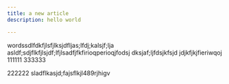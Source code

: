 ```yaml
---
title: a new article
description: hello world

---
```


wordssdlfdkfjlsfjlksjdfljas;lfdj;kalsjf;lja
asldf;sdjflkfjlsjdf;lfjlsadfjfkfirioqperioqjfodsj
dksjaf;ljfdsjkfsjd
jdjkfjkjfieriwqoj
111111
333333

222222
sladflkasjd;fajsflkjl489rjhigv